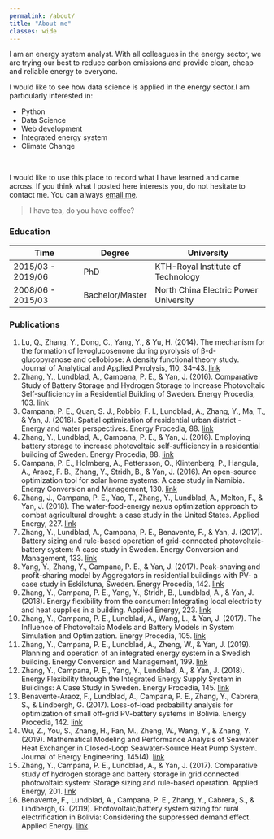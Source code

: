 ```yaml
---
permalink: /about/
title: "About me"
classes: wide
---
```


I am an energy system analyst. With all colleagues in the energy sector, we are trying our best to reduce carbon emissions and provide clean, cheap and reliable energy to everyone. <br>

I would like to see how data science is applied in the energy sector.I am particularly interested in:
* Python
* Data Science
* Web development
* Integrated energy system
* Climate Change
<br>

I would like to use this place to record what I have learned and came across. If you think what I posted here interests you, do not hesitate to contact me. You can always <a href="mailto:zy910304@gmail.com" target="_blank">email me</a>.

> I have tea, do you have coffee? 

### Education

| Time              | Degree          | University                            |
|-------------------|-----------------|---------------------------------------|
| 2015/03 - 2019/06 | PhD             | KTH-Royal Institute of Technology     |
| 2008/06 - 2015/03 | Bachelor/Master | North China Electric Power University |


### Publications
1. Lu, Q., Zhang, Y., Dong, C., Yang, Y., & Yu, H. (2014). The mechanism for the formation of levoglucosenone during pyrolysis of β-d-glucopyranose and cellobiose: A density functional theory study. Journal of Analytical and Applied Pyrolysis, 110, 34–43. [link](https://doi.org/https://doi.org/10.1016/j.jaap.2014.08.002)
2. Zhang, Y., Lundblad, A., Campana, P. E., & Yan, J. (2016). Comparative Study of Battery Storage and Hydrogen Storage to Increase Photovoltaic Self-sufficiency in a Residential Building of Sweden. Energy Procedia, 103. [link](https://doi.org/10.1016/j.egypro.2016.11.284)
3. Campana, P. E., Quan, S. J., Robbio, F. I., Lundblad, A., Zhang, Y., Ma, T., & Yan, J. (2016). Spatial optimization of residential urban district - Energy and water perspectives. Energy Procedia, 88. [link](https://doi.org/10.1016/j.egypro.2016.06.011)
4. Zhang, Y., Lundblad, A., Campana, P. E., & Yan, J. (2016). Employing battery storage to increase photovoltaic self-sufficiency in a residential building of Sweden. Energy Procedia, 88. [link](https://doi.org/10.1016/j.egypro.2016.06.025)
5. Campana, P. E., Holmberg, A., Pettersson, O., Klintenberg, P., Hangula, A., Araoz, F. B., Zhang, Y., Stridh, B., & Yan, J. (2016). An open-source optimization tool for solar home systems: A case study in Namibia. Energy Conversion and Management, 130. [link](https://doi.org/10.1016/j.enconman.2016.10.003)
6. Zhang, J., Campana, P. E., Yao, T., Zhang, Y., Lundblad, A., Melton, F., & Yan, J. (2018). The water-food-energy nexus optimization approach to combat agricultural drought: a case study in the United States. Applied Energy, 227. [link](https://doi.org/10.1016/j.apenergy.2017.07.036)
7. Zhang, Y., Lundblad, A., Campana, P. E., Benavente, F., & Yan, J. (2017). Battery sizing and rule-based operation of grid-connected photovoltaic-battery system: A case study in Sweden. Energy Conversion and Management, 133. [link](https://doi.org/10.1016/j.enconman.2016.11.060)
8. Yang, Y., Zhang, Y., Campana, P. E., & Yan, J. (2017). Peak-shaving and profit-sharing model by Aggregators in residential buildings with PV- a case study in Eskilstuna, Sweden. Energy Procedia, 142. [link](https://doi.org/10.1016/j.egypro.2017.12.488)
9. Zhang, Y., Campana, P. E., Yang, Y., Stridh, B., Lundblad, A., & Yan, J. (2018). Energy flexibility from the consumer: Integrating local electricity and heat supplies in a building. Applied Energy, 223. [link](https://doi.org/10.1016/j.apenergy.2018.04.041)
10. Zhang, Y., Campana, P. E., Lundblad, A., Wang, L., & Yan, J. (2017). The Influence of Photovoltaic Models and Battery Models in System Simulation and Optimization. Energy Procedia, 105. [link](https://doi.org/10.1016/j.egypro.2017.03.409)
11. Zhang, Y., Campana, P. E., Lundblad, A., Zheng, W., & Yan, J. (2019). Planning and operation of an integrated energy system in a Swedish building. Energy Conversion and Management, 199. [link](https://doi.org/10.1016/j.enconman.2019.111920)
12. Zhang, Y., Campana, P. E., Yang, Y., Lundblad, A., & Yan, J. (2018). Energy Flexibility through the Integrated Energy Supply System in Buildings: A Case Study in Sweden. Energy Procedia, 145. [link](https://doi.org/10.1016/j.egypro.2018.04.082)
13. Benavente-Araoz, F., Lundblad, A., Campana, P. E., Zhang, Y., Cabrera, S., & Lindbergh, G. (2017). Loss-of-load probability analysis for optimization of small off-grid PV-battery systems in Bolivia. Energy Procedia, 142. [link](https://doi.org/10.1016/j.egypro.2017.12.266)
14. Wu, Z., You, S., Zhang, H., Fan, M., Zheng, W., Wang, Y., & Zhang, Y. (2019). Mathematical Modeling and Performance Analysis of Seawater Heat Exchanger in Closed-Loop Seawater-Source Heat Pump System. Journal of Energy Engineering, 145(4). [link](https://doi.org/10.1061/(ASCE)EY.1943-7897.0000608)
15. Zhang, Y., Campana, P. E., Lundblad, A., & Yan, J. (2017). Comparative study of hydrogen storage and battery storage in grid connected photovoltaic system: Storage sizing and rule-based operation. Applied Energy, 201. [link](https://doi.org/10.1016/j.apenergy.2017.03.123)
16. Benavente, F., Lundblad, A., Campana, P. E., Zhang, Y., Cabrera, S., & Lindbergh, G. (2019). Photovoltaic/battery system sizing for rural electrification in Bolivia: Considering the suppressed demand effect. Applied Energy. [link](https://doi.org/10.1016/j.apenergy.2018.10.084)


